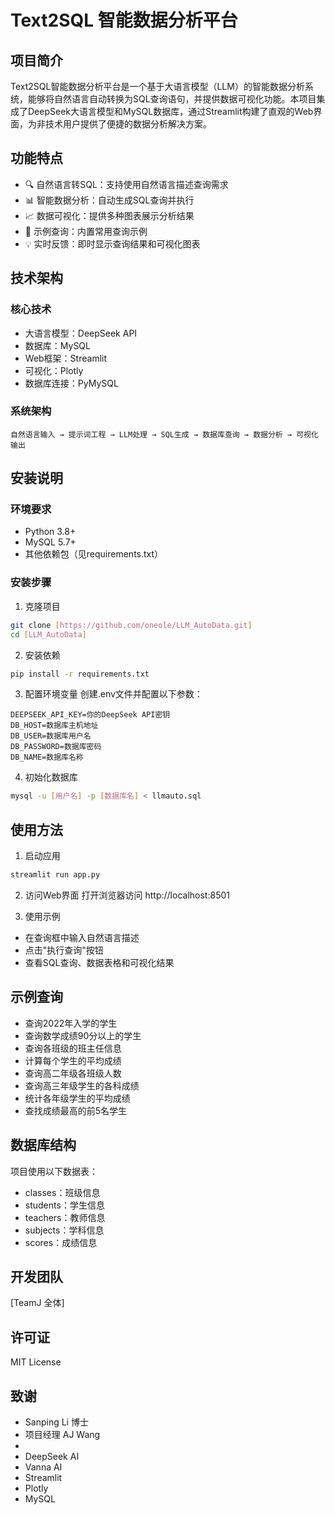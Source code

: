 # Text2SQL 智能数据分析平台

## 项目简介

Text2SQL智能数据分析平台是一个基于大语言模型（LLM）的智能数据分析系统，能够将自然语言自动转换为SQL查询语句，并提供数据可视化功能。本项目集成了DeepSeek大语言模型和MySQL数据库，通过Streamlit构建了直观的Web界面，为非技术用户提供了便捷的数据分析解决方案。

## 功能特点

- 🔍 自然语言转SQL：支持使用自然语言描述查询需求
- 📊 智能数据分析：自动生成SQL查询并执行
- 📈 数据可视化：提供多种图表展示分析结果
- 🎯 示例查询：内置常用查询示例
- 💡 实时反馈：即时显示查询结果和可视化图表

## 技术架构

### 核心技术
- 大语言模型：DeepSeek API
- 数据库：MySQL
- Web框架：Streamlit
- 可视化：Plotly
- 数据库连接：PyMySQL

### 系统架构
```
自然语言输入 → 提示词工程 → LLM处理 → SQL生成 → 数据库查询 → 数据分析 → 可视化输出
```

## 安装说明

### 环境要求
- Python 3.8+
- MySQL 5.7+
- 其他依赖包（见requirements.txt）

### 安装步骤

1. 克隆项目
```bash
git clone [https://github.com/oneole/LLM_AutoData.git]
cd [LLM_AutoData]
```

2. 安装依赖
```bash
pip install -r requirements.txt
```

3. 配置环境变量
创建.env文件并配置以下参数：
```
DEEPSEEK_API_KEY=你的DeepSeek API密钥
DB_HOST=数据库主机地址
DB_USER=数据库用户名
DB_PASSWORD=数据库密码
DB_NAME=数据库名称
```

4. 初始化数据库
```bash
mysql -u [用户名] -p [数据库名] < llmauto.sql
```

## 使用方法

1. 启动应用
```bash
streamlit run app.py
```

2. 访问Web界面
打开浏览器访问 http://localhost:8501

3. 使用示例
- 在查询框中输入自然语言描述
- 点击"执行查询"按钮
- 查看SQL查询、数据表格和可视化结果

## 示例查询

- 查询2022年入学的学生
- 查询数学成绩90分以上的学生
- 查询各班级的班主任信息
- 计算每个学生的平均成绩
- 查询高二年级各班级人数
- 查询高三年级学生的各科成绩
- 统计各年级学生的平均成绩
- 查找成绩最高的前5名学生

## 数据库结构

项目使用以下数据表：
- classes：班级信息
- students：学生信息
- teachers：教师信息
- subjects：学科信息
- scores：成绩信息

## 开发团队

[TeamJ 全体]

## 许可证

MIT License

## 致谢

- Sanping Li 博士
- 项目经理 AJ Wang
- 
- DeepSeek AI
- Vanna AI
- Streamlit
- Plotly
- MySQL
